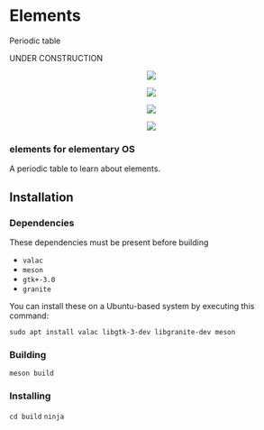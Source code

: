 # Elements
Periodic table

UNDER CONSTRUCTION

<p align="center">
    <img
    src="https://raw.githubusercontent.com/eudaldgr/elements/master/Screenshot1.png" />
</p>

<p align="center">
    <img
    src="https://raw.githubusercontent.com/eudaldgr/elements/master/Screenshot2.png" />
</p>

<p align="center">
    <img
    src="https://raw.githubusercontent.com/eudaldgr/elements/master/Screenshot3.png" />
</p>

<p align="center">
    <img
    src="https://raw.githubusercontent.com/eudaldgr/elements/master/ScreenshotA.png" />
</p>

### elements for elementary OS

A periodic table to learn about elements.

## Installation

### Dependencies

These dependencies must be present before building
 - `valac`
 - `meson`
 - `gtk+-3.0`
 - `granite`

 You can install these on a Ubuntu-based system by executing this command:
 
 `sudo apt install valac libgtk-3-dev libgranite-dev meson`

### Building

 `meson build`

### Installing

 `cd build`
 `ninja`
